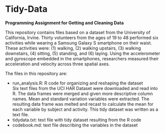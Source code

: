 # Tidy-Data
**Programming Assignment for Getting and Cleaning Data**

This repository contains files based on a dataset from the University of California, Irvine. Thirty volunteers from the ages of 19 to 48 performed six activities while wearing a Samsung Galaxy S smartphone on their waist. These activities were: (1) walking, (2) walking upstairs, (3) walking downstairs, (4) sitting, (5) standing, and (6) laying. Using the accelerometer and gyroscope embedded in the smartphones, researchers measured their acceleration and velocity across three spatial axes.

The files in this repository are:

  * run_analysis.R: R code for organizing and reshaping the dataset  
  Six text files from the UCI HAR Dataset were downloaded and read into R. The data frames were merged and given more descriptive column names. Mean and standard variation variables were extracted. The resulting data frame was melted and recast to calculate the mean for each variable by subject and activity. This tidy dataset was written as a text file.
  * tidydata.txt: text file with tidy dataset resulting from the R code
  * codebook.md: text file describing the variables in the dataset
